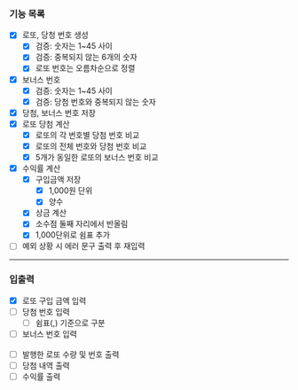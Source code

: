 ### 기능 목록
 - [x] 로또, 당청 번호 생성
   - [x] 검증: 숫자는 1~45 사이
   - [x] 검증: 중복되지 않는 6개의 숫자
   - [x] 로또 번호는 오름차순으로 정렬
 - [x] 보너스 번호
   - [x] 검증: 숫자는 1~45 사이
   - [x] 검증: 당첨 번호와 중복되지 않는 숫자
 - [x] 당첨, 보너스 번호 저장
 - [x] 로또 당첨 계산
   - [x] 로또의 각 번호별 당첨 번호 비교
   - [x] 로또의 전체 번호와 당첨 번호 비교 
   - [x] 5개가 동일한 로또의 보너스 번호 비교
 - [x] 수익률 계산
   - [x] 구입금액 저장
     - [x] 1,000원 단위
     - [x] 양수
   - [x] 상금 계산
   - [x] 소수점 둘째 자리에서 반올림
   - [x] 1,000단위로 쉼표 추가
 - [ ] 예외 상황 시 에러 문구 출력 후 재입력
---
### 입출력
 - [x] 로또 구입 금액 입력
 - [ ] 당첨 번호 입력
   - [ ] 쉼표(,) 기준으로 구분
 - [ ] 보너스 번호 입력
 <br><br>
 - [ ] 발행한 로또 수량 및 번호 출력
 - [ ] 당첨 내역 출력
 - [ ] 수익률 출력